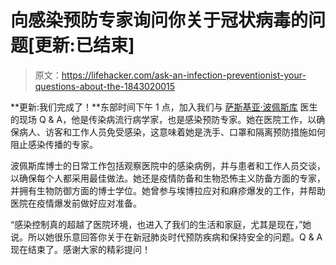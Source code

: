 # 向感染预防专家询问你关于冠状病毒的问题[更新:已结束]

> 原文：<https://lifehacker.com/ask-an-infection-preventionist-your-questions-about-the-1843020015>

**更新:我们完成了！**东部时间下午 1 点，加入我们与 [萨斯基亚·波佩斯库](https://svprevention.com/) 医生的现场 Q & A，他是传染病流行病学家，也是感染预防专家。她在医院工作，以确保病人、访客和工作人员免受感染，这意味着她是洗手、口罩和隔离预防措施如何阻止感染传播的专家。



波佩斯库博士的日常工作包括观察医院中的感染病例，并与患者和工作人员交谈，以确保每个人都采用最佳做法。她还是疫情防备和生物恐怖主义防备方面的专家，并拥有生物防御方面的博士学位。她曾参与埃博拉应对和麻疹爆发的工作，并帮助医院在疫情爆发前做好应对准备。

“感染控制真的超越了医院环境，也进入了我们的生活和家庭，尤其是现在，”她说。所以她很乐意回答你关于在新冠肺炎时代预防疾病和保持安全的问题。Q & A 现在结束了。感谢大家的精彩提问！
